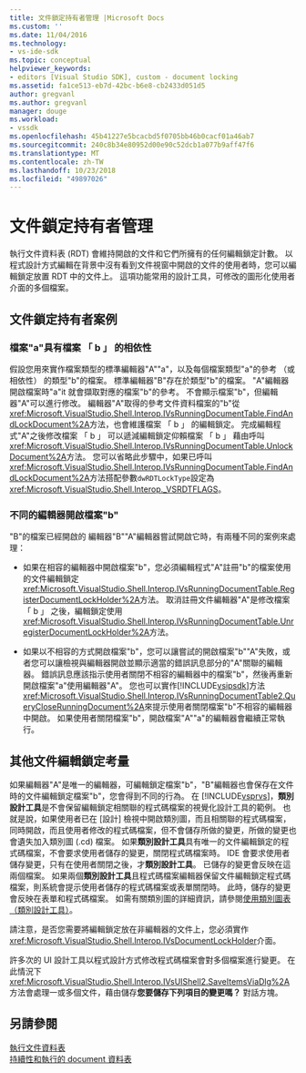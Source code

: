 ```yaml
---
title: 文件鎖定持有者管理 |Microsoft Docs
ms.custom: ''
ms.date: 11/04/2016
ms.technology:
- vs-ide-sdk
ms.topic: conceptual
helpviewer_keywords:
- editors [Visual Studio SDK], custom - document locking
ms.assetid: fa1ce513-eb7d-42bc-b6e8-cb2433d051d5
author: gregvanl
ms.author: gregvanl
manager: douge
ms.workload:
- vssdk
ms.openlocfilehash: 45b41227e5bcacbd5f0705bb46b0cacf01a46ab7
ms.sourcegitcommit: 240c8b34e80952d00e90c52dcb1a077b9aff47f6
ms.translationtype: MT
ms.contentlocale: zh-TW
ms.lasthandoff: 10/23/2018
ms.locfileid: "49897026"
---
```

# <a name="document-lock-holder-management"></a>文件鎖定持有者管理
執行文件資料表 (RDT) 會維持開啟的文件和它們所擁有的任何編輯鎖定計數。 以程式設計方式編輯在背景中沒有看到文件視窗中開啟的文件的使用者時，您可以編輯鎖定放置 RDT 中的文件上。 這項功能常用的設計工具，可修改的圖形化使用者介面的多個檔案。  
  
## <a name="document-lock-holder-scenarios"></a>文件鎖定持有者案例  
  
### <a name="file-a-has-a-dependence-on-file-b"></a>檔案"a"具有檔案 「 b 」 的相依性  
 假設您用來實作檔案類型的標準編輯器"A""a"，以及每個檔案類型"a"的參考 （或相依性） 的類型"b"的檔案。 標準編輯器"B"存在於類型"b"的檔案。 "A"編輯器開啟檔案時"a"it 就會擷取對應的檔案"b"的參考。 不會顯示檔案"b"，但編輯器"A"可以進行修改。 編輯器"A"取得的參考文件資料檔案的"b"從<xref:Microsoft.VisualStudio.Shell.Interop.IVsRunningDocumentTable.FindAndLockDocument%2A>方法，也會維護檔案 「 b 」 的編輯鎖定。 完成編輯程式"A"之後修改檔案 「 b 」 可以遞減編輯鎖定仰賴檔案 「 b 」 藉由呼叫<xref:Microsoft.VisualStudio.Shell.Interop.IVsRunningDocumentTable.UnlockDocument%2A>方法。 您可以省略此步驟中，如果已呼叫<xref:Microsoft.VisualStudio.Shell.Interop.IVsRunningDocumentTable.FindAndLockDocument%2A>方法搭配參數`dwRDTLockType`設定為<xref:Microsoft.VisualStudio.Shell.Interop._VSRDTFLAGS>。  
  
### <a name="file-b-is-opened-by-a-different-editor"></a>不同的編輯器開啟檔案"b"  
 "B"的檔案已經開啟的 編輯器"B""A"編輯器嘗試開啟它時，有兩種不同的案例來處理：  
  
- 如果在相容的編輯器中開啟檔案"b"，您必須編輯程式"A"註冊"b"的檔案使用的文件編輯鎖定<xref:Microsoft.VisualStudio.Shell.Interop.IVsRunningDocumentTable.RegisterDocumentLockHolder%2A>方法。 取消註冊文件編輯器"A"是修改檔案 「 b 」 之後，編輯鎖定使用<xref:Microsoft.VisualStudio.Shell.Interop.IVsRunningDocumentTable.UnregisterDocumentLockHolder%2A>方法。  
  
- 如果以不相容的方式開啟檔案"b"，您可以讓嘗試的開啟檔案"b""A"失敗，或者您可以讓檢視與編輯器開啟並顯示適當的錯誤訊息部分的"A"關聯的編輯器。 錯誤訊息應該指示使用者關閉不相容的編輯器中的檔案"b"，然後再重新開啟檔案"a"使用編輯器"A"。 您也可以實作[!INCLUDE[vsipsdk](../extensibility/includes/vsipsdk_md.md)]方法<xref:Microsoft.VisualStudio.Shell.Interop.IVsRunningDocumentTable2.QueryCloseRunningDocument%2A>來提示使用者關閉檔案"b"不相容的編輯器中開啟。 如果使用者關閉檔案"b"，開啟檔案"A""a"的編輯器會繼續正常執行。  
  
## <a name="additional-document-edit-lock-considerations"></a>其他文件編輯鎖定考量  
 如果編輯器"A"是唯一的編輯器，可編輯鎖定檔案"b"，"B"編輯器也會保存在文件時的文件編輯鎖定檔案"b"，您會得到不同的行為。 在  [!INCLUDE[vsprvs](../code-quality/includes/vsprvs_md.md)]，**類別設計工具**是不會保留編輯鎖定相關聯的程式碼檔案的視覺化設計工具的範例。 也就是說，如果使用者已在 [設計] 檢視中開啟類別圖，而且相關聯的程式碼檔案，同時開啟，而且使用者修改的程式碼檔案，但不會儲存所做的變更，所做的變更也會遺失加入類別圖 (.cd) 檔案。 如果**類別設計工具**具有唯一的文件編輯鎖定的程式碼檔案，不會要求使用者儲存的變更，關閉程式碼檔案時。 IDE 會要求使用者儲存變更，只有在使用者關閉之後，才**類別設計工具**。 已儲存的變更會反映在這兩個檔案。 如果兩個**類別設計工具**且程式碼檔案編輯器保留文件編輯鎖定程式碼檔案，則系統會提示使用者儲存的程式碼檔案或表單關閉時。 此時，儲存的變更會反映在表單和程式碼檔案。 如需有關類別圖的詳細資訊，請參閱[使用類別圖表 （類別設計工具）](../ide/working-with-class-diagrams-class-designer.md)。  
  
 請注意，是否您需要將編輯鎖定放在非編輯器的文件上，您必須實作<xref:Microsoft.VisualStudio.Shell.Interop.IVsDocumentLockHolder>介面。  
  
 許多次的 UI 設計工具以程式設計方式修改程式碼檔案會對多個檔案進行變更。 在此情況下<xref:Microsoft.VisualStudio.Shell.Interop.IVsUIShell2.SaveItemsViaDlg%2A>方法會處理一或多個文件，藉由儲存**您要儲存下列項目的變更嗎？**  對話方塊。  
  
## <a name="see-also"></a>另請參閱  
 [執行文件資料表](../extensibility/internals/running-document-table.md)   
 [持續性和執行的 document 資料表](../extensibility/internals/persistence-and-the-running-document-table.md)